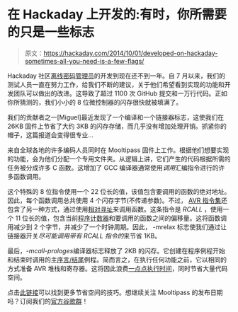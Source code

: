 # 在 Hackaday 上开发的:有时，你所需要的只是一些标志

> 原文：<https://hackaday.com/2014/10/01/developed-on-hackaday-sometimes-all-you-need-is-a-few-flags/>

Hackaday 社区[离线密码管理员](https://github.com/limpkin/mooltipass)的开发到现在还不到一年。自 7 月以来，我们的测试人员一直在努力工作，给我们不断的建议，关于他们希望看到实现的功能和开发团队可以做出的改进。这导致了超过 1100 次 GitHub 提交和一万行代码。正如你所猜测的，我们小小的 8 位微控制器的闪存很快就被填满了。

我们的贡献者之一[Miguel]最近发现了一个编译和一个链接器标志，这使我们在 26KB 固件上节省了大约 3KB 的闪存存储，而几乎没有增加处理开销。抓紧你的帽子，这篇报道会变得很专业…

来自全球各地的许多编码人员同时在 Mooltipass 固件上工作。根据他们想要实现的功能，会为他们分配一个专用文件夹。从逻辑上讲，它们产生的代码根据所需的任务被分成许多 C 函数。这增加了 GCC 编译器通常使用*调用*汇编指令进行的许多函数调用。

这个特殊的 8 位指令使用一个 22 位长的值，该值包含要调用的函数的绝对地址。因此，每个函数调用总共使用 4 个闪存字节(不传递参数)。不过， [AVR 指令集](http://www.atmel.cimg/doc0856.pdf)还包含了另一种方式，通过使用[相对寻址](http://en.wikipedia.org/wiki/Addressing_mode#PC-relative)来调用函数。这条指令是 *RCALL* ，使用一个 11 位长的值，包含当前[程序计数器](http://en.wikipedia.org/wiki/Program_counter)和要调用的函数之间的偏移量。这将函数调用减少到 2 个字节，并减少了一个时钟周期。因此， -mrelax 标志使我们通过让链接器开关*尽可能调用带有 *RCALL* 指令的*来节省 1KB。

最后，*-mcall-prologes*编译器标志释放了 2KB 的闪存。它创建在程序例程开始和结束时调用的主[序言/结尾](http://en.wikipedia.org/wiki/Function_prologue)例程。简而言之，在执行任何功能之前，它以相同的方式准备 AVR 堆栈和寄存器。这将因此浪费[一点点执行时间](https://github.com/limpkin/mooltipass/pull/129)，同时节省大量代码空间。

点击[此链接](http://www.tty1.net/blog/2008/avr-gcc-optimisations_en.html)可以找到更多节省空间的技巧。想继续关注 Mooltipass 的发布日期吗？订阅我们的[官方谷歌群](https://groups.google.com/forum/?hl=en#!forum/mooltipass)！